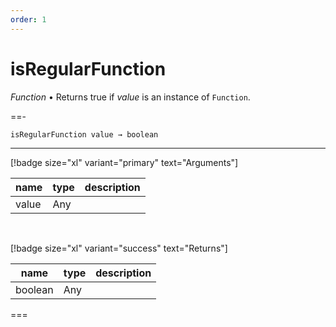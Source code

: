 ```yaml
---
order: 1
---
```

# isRegularFunction

_Function_ &bull; Returns true if _value_ is an instance of `Function`.


==- <pre><code>isRegularFunction value &rarr; boolean</code></pre>
<hr>

[!badge size="xl" variant="primary" text="Arguments"]

| name | type | description |
|------|------|-------------|
|value|Any||

<br>

[!badge size="xl" variant="success" text="Returns"]

| name | type | description |
|------|------|-------------|
|boolean|Any||



===



